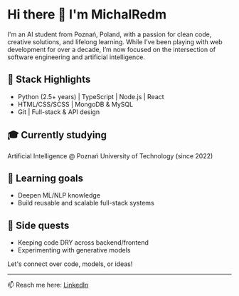 # Hi there 👋 I'm MichalRedm

I'm an AI student from Poznań, Poland, with a passion for clean code, creative solutions, and lifelong learning. While I’ve been playing with web development for over a decade, I’m now focused on the intersection of software engineering and artificial intelligence.

## 🔧 Stack Highlights  
- Python (2.5+ years) | TypeScript | Node.js | React  
- HTML/CSS/SCSS | MongoDB & MySQL  
- Git | Full-stack & API design  

## 🎓 Currently studying
Artificial Intelligence @ Poznań University of Technology (since 2022)

## 🧠 Learning goals
- Deepen ML/NLP knowledge  
- Build reusable and scalable full-stack systems  

## 📂 Side quests
- Keeping code DRY across backend/frontend  
- Experimenting with generative models  

Let's connect over code, models, or ideas!

---
📫 Reach me here: [LinkedIn](https://www.linkedin.com/in/micha%C5%82-redmer/)
